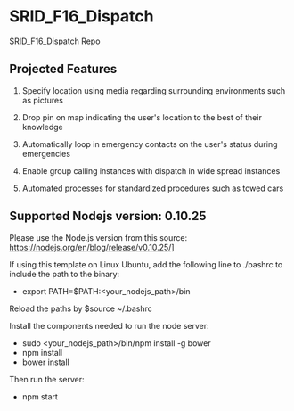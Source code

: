 # SRID_F16_Dispatch
SRID_F16_Dispatch Repo

## Projected Features

1. Specify location using media regarding surrounding environments such as pictures

2. Drop pin on map indicating the user's location to the best of their knowledge

3. Automatically loop in emergency contacts on the user's status during emergencies

4. Enable group calling instances with dispatch in wide spread instances

5. Automated processes for standardized procedures such as towed cars


## Supported Nodejs version: 0.10.25

Please use the Node.js version from this source: https://nodejs.org/en/blog/release/v0.10.25/]

If using this template on Linux Ubuntu, add the following line to ./bashrc to include the path to the binary:

- export PATH=$PATH:<your_nodejs_path>/bin

Reload the paths by $source ~/.bashrc

Install the components needed to run the node server:

- sudo <your_nodejs_path>/bin/npm install -g bower
- npm install
- bower install

Then run the server:

- npm start